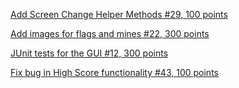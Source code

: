 [Add Screen Change Helper Methods #29, 100 points](https://github.com/UCSB-CS56-Projects/cs56-games-minesweeper/issues/29)

[Add images for flags and mines #22, 300 points](https://github.com/UCSB-CS56-Projects/cs56-games-minesweeper/issues/22)

[JUnit tests for the GUI #12, 300 points](https://github.com/UCSB-CS56-Projects/cs56-games-minesweeper/issues/12)

[Fix bug in High Score functionality #43, 100 points](https://github.com/UCSB-CS56-Projects/cs56-games-minesweeper/issues/43)

